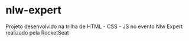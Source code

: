 # nlw-expert
Projeto desenvolvido na trilha de HTML - CSS - JS no evento Nlw Expert realizado pela RocketSeat
